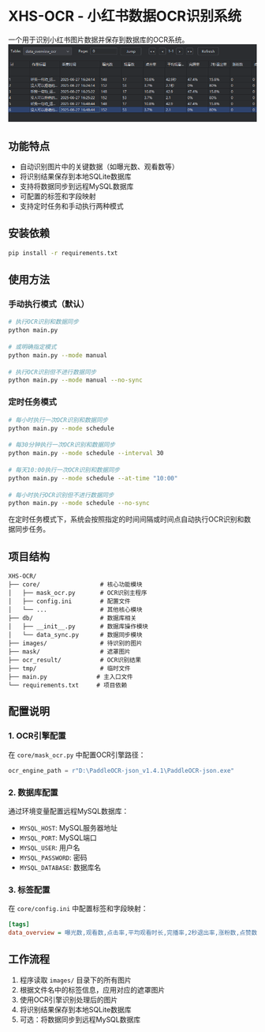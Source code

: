 # XHS-OCR - 小红书数据OCR识别系统

一个用于识别小红书图片数据并保存到数据库的OCR系统。
![](./doc/1.png)

## 功能特点

- 自动识别图片中的关键数据（如曝光数、观看数等）
- 将识别结果保存到本地SQLite数据库
- 支持将数据同步到远程MySQL数据库
- 可配置的标签和字段映射
- 支持定时任务和手动执行两种模式

## 安装依赖

```bash
pip install -r requirements.txt
```

## 使用方法

### 手动执行模式（默认）

```bash
# 执行OCR识别和数据同步
python main.py

# 或明确指定模式
python main.py --mode manual

# 执行OCR识别但不进行数据同步
python main.py --mode manual --no-sync
```

### 定时任务模式

```bash
# 每小时执行一次OCR识别和数据同步
python main.py --mode schedule

# 每30分钟执行一次OCR识别和数据同步
python main.py --mode schedule --interval 30

# 每天10:00执行一次OCR识别和数据同步
python main.py --mode schedule --at-time "10:00"

# 每小时执行OCR识别但不进行数据同步
python main.py --mode schedule --no-sync
```

在定时任务模式下，系统会按照指定的时间间隔或时间点自动执行OCR识别和数据同步任务。

## 项目结构

```
XHS-OCR/
├── core/                 # 核心功能模块
│   ├── mask_ocr.py       # OCR识别主程序
│   ├── config.ini        # 配置文件
│   └── ...               # 其他核心模块
├── db/                   # 数据库相关
│   ├── __init__.py       # 数据库操作模块
│   └── data_sync.py      # 数据同步模块
├── images/               # 待识别的图片
├── mask/                 # 遮罩图片
├── ocr_result/           # OCR识别结果
├── tmp/                  # 临时文件
├── main.py              # 主入口文件
└── requirements.txt     # 项目依赖
```

## 配置说明

### 1. OCR引擎配置

在 `core/mask_ocr.py` 中配置OCR引擎路径：

```python
ocr_engine_path = r"D:\PaddleOCR-json_v1.4.1\PaddleOCR-json.exe"
```

### 2. 数据库配置

通过环境变量配置远程MySQL数据库：

- `MYSQL_HOST`: MySQL服务器地址
- `MYSQL_PORT`: MySQL端口
- `MYSQL_USER`: 用户名
- `MYSQL_PASSWORD`: 密码
- `MYSQL_DATABASE`: 数据库名

### 3. 标签配置

在 `core/config.ini` 中配置标签和字段映射：

```ini
[tags]
data_overview = 曝光数,观看数,点击率,平均观看时长,完播率,2秒退出率,涨粉数,点赞数,评论数,收藏数
```

## 工作流程

1. 程序读取 `images/` 目录下的所有图片
2. 根据文件名中的标签信息，应用对应的遮罩图片
3. 使用OCR引擎识别处理后的图片
4. 将识别结果保存到本地SQLite数据库
5. 可选：将数据同步到远程MySQL数据库